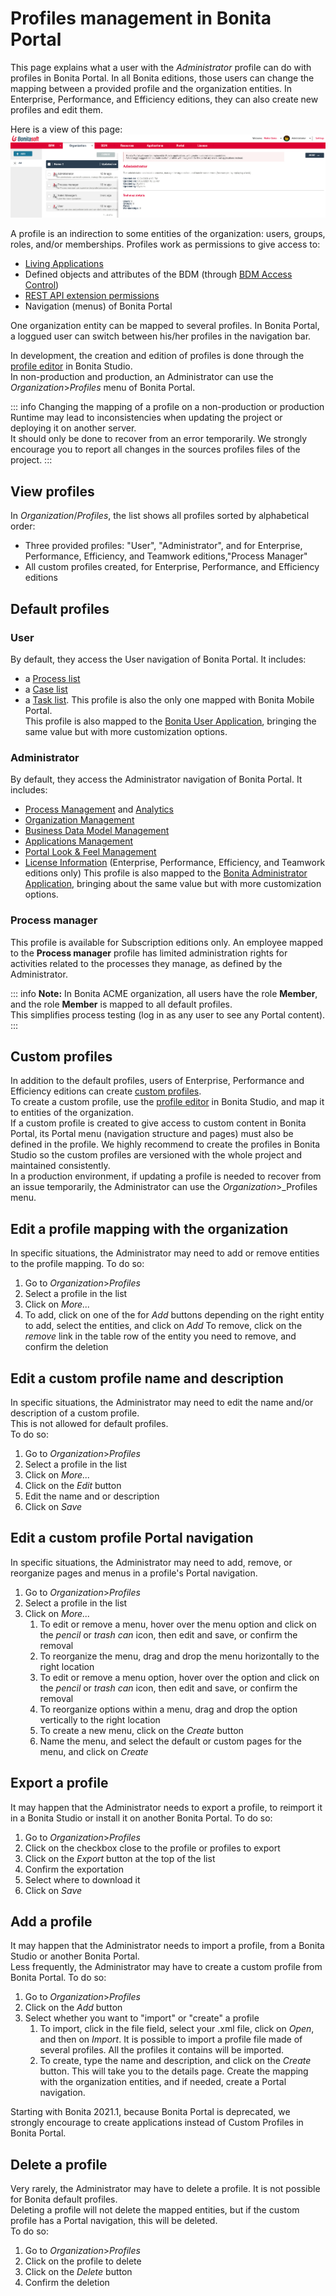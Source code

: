 # Profiles management in Bonita Portal

This page explains what a user with the _Administrator_ profile can do with profiles in Bonita Portal.
In all Bonita editions, those users can change the mapping between a provided profile and the organization entities.
In Enterprise, Performance, and Efficiency editions, they can also create new profiles and edit them.

Here is a view of this page:
![Profiles in Portal](images/UI2021.1/profiles-portal.png)<!--{.img-responsive}-->

A profile is an indirection to some entities of the organization: users, groups, roles, and/or memberships.
Profiles work as permissions to give access to:
- [Living Applications](applications.md)
- Defined objects and attributes of the BDM (through [BDM Access Control](access-control-api.md))
- [REST API extension permissions](rest-api-authorization.md)
- Navigation (menus) of Bonita Portal

One organization entity can be mapped to several profiles. In Bonita Portal, a loggued user can switch between his/her profiles in the navigation bar.

In development, the creation and edition of profiles is done through the [profile editor](profileCreation.md) in Bonita Studio.   
In non-production and production, an Administrator can use the _Organization_>_Profiles_ menu of Bonita Portal.

::: info
Changing the mapping of a profile on a non-production or production Runtime may lead to inconsistencies when updating the project or deploying it on another server.  
It should only be done to recover from an error temporarily. We strongly encourage you to report all changes in the sources profiles files of the project.
:::

## View profiles
In _Organization_/_Profiles_, the list shows all profiles sorted by alphabetical order:
- Three provided profiles: "User", "Administrator", and for Enterprise, Performance, Efficiency, and Teamwork editions,"Process Manager"
- All custom profiles created, for Enterprise, Performance, and Efficiency editions

## Default profiles 
### User
By default, they access the User navigation of Bonita Portal. It includes:
  * a [Process list](user-process-list.md)
  * a [Case list](portal-user-case-list.md)
  * a [Task list](user-task-list.md).
This profile is also the only one mapped with Bonita Mobile Portal.  
This profile is also mapped to the [Bonita User Application](user-application-overview.md), bringing the same value but with more customization options.
  
### Administrator
By default, they access the Administrator navigation of Bonita Portal. It includes:
  * [Process Management](_process-maintenance.md) and [Analytics](analytics.md)
  * [Organization Management](organization-in-bonita-bpm-portal-overview.md)
  * [Business Data Model Management](bdm-management-in-bonita-bpm-portal.md)
  * [Applications Management](applications.md)
  * [Portal Look & Feel Management](managing-look-feel.md)
  * [License Information](license-info.md) (Enterprise, Performance, Efficiency, and Teamwork editions only)
  This profile is also mapped to the [Bonita Administrator Application](admin-application-overview.md), bringing about the same value but with more customization options.

### Process manager
This profile is available for Subscription editions only.
An employee mapped to the **Process manager** profile has limited administration rights for activities related to the processes they manage, as defined by the Administrator.

::: info
**Note:** In Bonita ACME organization, all users have the role **Member**, and the role **Member** is mapped to all default profiles.  
This simplifies process testing (log in as any user to see any Portal content). 
:::

## Custom profiles
In addition to the default profiles, users of Enterprise, Performance and Efficiency editions can create [custom profiles](custom-profiles.md).  
To create a custom profile, use the [profile editor](profileCreation.md) in Bonita Studio, and map it to entities of the organization.   
If a custom profile is created to give access to custom content in Bonita Portal, its Portal menu (navigation structure and pages) must also be defined in the profile.
We highly recommend to create the profiles in Bonita Studio so the custom profiles are versioned with the whole project and maintained consistently.   
In a production environment, if updating a profile is needed to recover from an issue temporarily, the Administrator can use the _Organization_>_Profiles menu.

## Edit a profile mapping with the organization
In specific situations, the Administrator may need to add or remove entities to the profile mapping. To do so:
1. Go to _Organization_>_Profiles_
1. Select a profile in the list
1. Click on _More..._
1. To add, click on one of the for _Add_ buttons depending on the right entity to add, select the entities, and click on _Add_
   To remove, click on the _remove_ link in the table row of the entity you need to remove, and confirm the deletion

## Edit a custom profile name and description
In specific situations, the Administrator may need to edit the name and/or description of a custom profile.  
This is not allowed for default profiles.  
To do so:
1. Go to _Organization_>_Profiles_
1. Select a profile in the list
1. Click on _More..._
1. Click on the _Edit_ button
1. Edit the name and or description
1. Click on _Save_

## Edit a custom profile Portal navigation
In specific situations, the Administrator may need to add, remove, or reorganize pages and menus in a profile's Portal navigation.
1. Go to _Organization_>_Profiles_
1. Select a profile in the list
1. Click on _More..._
   1. To edit or remove a menu, hover over the menu option and click on the _pencil_ or _trash can_ icon, then edit and save, or confirm the removal
   1. To reorganize the menu, drag and drop the menu horizontally to the right location
   1. To edit or remove a menu option, hover over the option and click on the _pencil_ or _trash can_ icon, then edit and save, or confirm the removal
   1. To reorganize options within a menu, drag and drop the option vertically to the right location
   1. To create a new menu, click on the _Create_ button
   1. Name the menu, and select the default or custom pages for the menu, and click on _Create_
   
## Export a profile
It may happen that the Administrator needs to export a profile, to reimport it in a Bonita Studio or install it on another Bonita Portal.
To do so:
1. Go to _Organization_>_Profiles_
1. Click on the checkbox close to the profile or profiles to export
1. Click on the _Export_ button at the top of the list
1. Confirm the exportation
1. Select where to download it
1. Click on _Save_

## Add a profile
It may happen that the Administrator needs to import a profile, from a Bonita Studio or another Bonita Portal.  
Less frequently, the Administrator may have to create a custom profile from Bonita Portal.
To do so:
1. Go to _Organization_>_Profiles_
1. Click on the _Add_ button
1. Select whether you want to "import" or "create" a profile
    1. To import, click in the file field, select your .xml file, click on _Open_, and then on _Import_.
       It is possible to import a profile file made of several profiles. All the profiles it contains will be imported.
    1. To create, type the name and description, and click on the _Create_ button. This will take you to the details page.
       Create the mapping with the organization entities, and if needed, create a Portal navigation.  
       
Starting with Bonita 2021.1, because Bonita Portal is deprecated, we strongly encourage to create applications instead of Custom Profiles in Bonita Portal.
   
## Delete a profile
Very rarely, the Administrator may have to delete a profile. It is not possible for Bonita default profiles.  
Deleting a profile will not delete the mapped entities, but if the custom profile has a Portal navigation, this will be deleted.  
To do so:
1. Go to _Organization_>_Profiles_
1. Click on the profile to delete
1. Click on the _Delete_ button
1. Confirm the deletion
